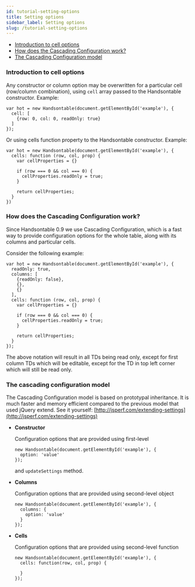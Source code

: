 ```yaml
---
id: tutorial-setting-options
title: Setting options
sidebar_label: Setting options
slug: /tutorial-setting-options
---
```


*   [Introduction to cell options](#page-options)
*   [How does the Cascading Configuration work?](#page-config)
*   [The Cascading Configuration model](#page-cascading)

### Introduction to cell options

Any constructor or column option may be overwritten for a particular cell (row/column combination), using `cell` array passed to the Handsontable constructor. Example:

    var hot = new Handsontable(document.getElementById('example'), {
      cell: [
        {row: 0, col: 0, readOnly: true}
      ]
    });

Or using cells function property to the Handsontable constructor. Example:

    var hot = new Handsontable(document.getElementById('example'), {
      cells: function (row, col, prop) {
        var cellProperties = {}
    
        if (row === 0 && col === 0) {
          cellProperties.readOnly = true;
        }
    
        return cellProperties;
      }
    })

### How does the Cascading Configuration work?

Since Handsontable 0.9 we use Cascading Configuration, which is a fast way to provide configuration options for the whole table, along with its columns and particular cells.

Consider the following example:

    var hot = new Handsontable(document.getElementById('example'), {
      readOnly: true,
      columns: [
        {readOnly: false},
        {},
        {}
      ],
      cells: function (row, col, prop) {
        var cellProperties = {}
    
        if (row === 0 && col === 0) {
          cellProperties.readOnly = true;
        }
    
        return cellProperties;
      }
    });

The above notation will result in all TDs being read only, except for first column TDs which will be editable, except for the TD in top left corner which will still be read only.

### The cascading configuration model

The Cascading Configuration model is based on prototypal inheritance. It is much faster and memory efficient compared to the previous model that used jQuery extend. See it yourself: [http://jsperf.com/extending-settings](http://jsperf.com/extending-settings)

*   **Constructor**
    
    Configuration options that are provided using first-level
    
        new Handsontable(document.getElementById('example'), {
          option: 'value'
        });
    
    and `updateSettings` method.
    
*   **Columns**
    
    Configuration options that are provided using second-level object
    
        new Handsontable(document.getElementById('example'), {
          columns: {
            option: 'value'
          }
        });
    
*   **Cells**
    
    Configuration options that are provided using second-level function
    
        new Handsontable(document.getElementById('example'), {
          cells: function(row, col, prop) {
        
          }
        });
    

